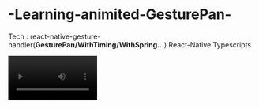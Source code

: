 # -Learning-animited-GesturePan-

Tech :
  react-native-gesture-handler(**GesturePan/WithTiming/WithSpring...**)
  React-Native
  Typescripts

<video src='https://github.com/AyoubSmina/-Learning-animited-GesturePan-/image/README/demo-test-1.mp4' width=180/>
